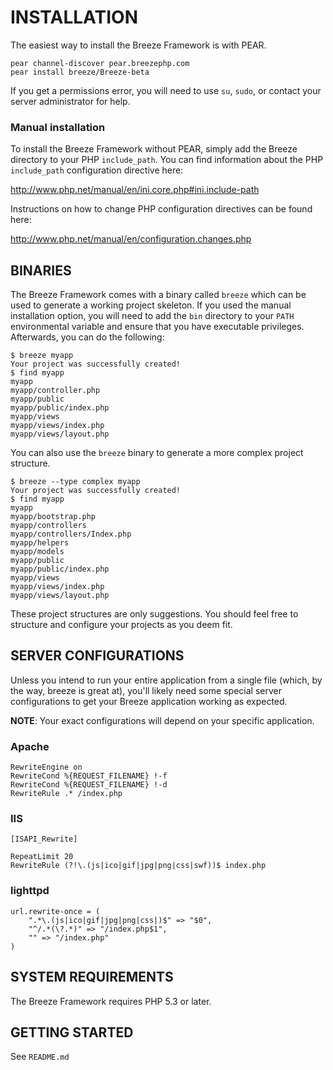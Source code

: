 INSTALLATION
============

The easiest way to install the Breeze Framework is with PEAR.

    pear channel-discover pear.breezephp.com
    pear install breeze/Breeze-beta

If you get a permissions error, you will need to use `su`, `sudo`, or contact your server administrator for help.

### Manual installation

To install the Breeze Framework without PEAR, simply add the Breeze directory to your PHP `include_path`.  You can find information about the PHP `include_path` configuration directive here:

<http://www.php.net/manual/en/ini.core.php#ini.include-path>

Instructions on how to change PHP configuration directives can be found here:

<http://www.php.net/manual/en/configuration.changes.php>

BINARIES
--------

The Breeze Framework comes with a binary called `breeze` which can be used to generate a working project skeleton.  If you used the manual installation option, you will need to add the `bin` directory to your `PATH` environmental variable and ensure that you have executable privileges.  Afterwards, you can do the following:

    $ breeze myapp
    Your project was successfully created!
    $ find myapp
    myapp
    myapp/controller.php
    myapp/public
    myapp/public/index.php
    myapp/views
    myapp/views/index.php
    myapp/views/layout.php

You can also use the `breeze` binary to generate a more complex project structure.

    $ breeze --type complex myapp
    Your project was successfully created!
    $ find myapp
    myapp
    myapp/bootstrap.php
    myapp/controllers
    myapp/controllers/Index.php
    myapp/helpers
    myapp/models
    myapp/public
    myapp/public/index.php
    myapp/views
    myapp/views/index.php
    myapp/views/layout.php

These project structures are only suggestions.  You should feel free to structure and configure your projects as you deem fit.

SERVER CONFIGURATIONS
---------------------

Unless you intend to run your entire application from a single file (which, by the way, breeze is great at), you'll likely need some special server configurations to get your Breeze application working as expected.

**NOTE**: Your exact configurations will depend on your specific application.

### Apache

    RewriteEngine on
    RewriteCond %{REQUEST_FILENAME} !-f
    RewriteCond %{REQUEST_FILENAME} !-d
    RewriteRule .* /index.php

### IIS

    [ISAPI_Rewrite]

    RepeatLimit 20
    RewriteRule (?!\.(js|ico|gif|jpg|png|css|swf))$ index.php

### lighttpd

    url.rewrite-once = (
        ".*\.(js|ico|gif|jpg|png|css|)$" => "$0",
        "^/.*(\?.*)" => "/index.php$1",
        "" => "/index.php"
    )

SYSTEM REQUIREMENTS
-------------------

The Breeze Framework requires PHP 5.3 or later.

GETTING STARTED
---------------

See `README.md`